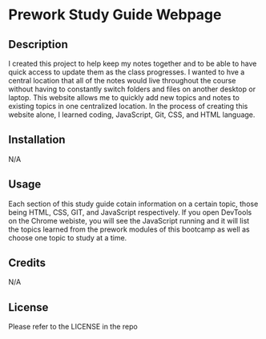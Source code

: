 # Prework Study Guide Webpage

## Description
I created this project to help keep my notes together and to be able to have quick access to update them as the class progresses. I wanted to hve a central location that all of the notes would live throughout the course without having to constantly switch folders and files on another desktop or laptop. This website allows me to quickly add new topics and notes to existing topics in one centralized location. In the process of creating this website alone, I learned coding, JavaScript, Git, CSS, and HTML language.

## Installation
N/A

## Usage
Each section of this study guide cotain information on a certain topic, those being HTML, CSS, GIT, and JavaScript respectively. If you open DevTools on the Chrome webiste, you will see the JavaScript running and it will list the topics learned from the prework modules of this bootcamp as well as choose one topic to study at a time.

## Credits
N/A

## License
Please refer to the LICENSE in the repo
